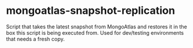 # mongoatlas-snapshot-replication
Script that takes the latest snapshot from MongoAtlas and restores it in the box this script is being executed from. Used for dev/testing environments that needs a fresh copy.
